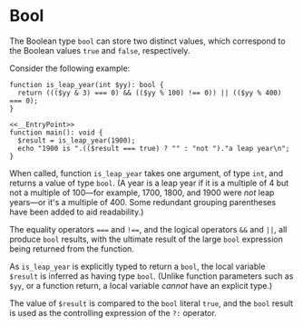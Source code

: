 # Bool

The Boolean type `bool` can store two distinct values, which correspond to the Boolean values `true` and `false`, respectively.

Consider the following example:

```hack
function is_leap_year(int $yy): bool {
  return ((($yy & 3) === 0) && (($yy % 100) !== 0)) || (($yy % 400) === 0);
}

<<__EntryPoint>>
function main(): void {
  $result = is_leap_year(1900);
  echo "1900 is ".(($result === true) ? "" : "not ")."a leap year\n";
}
```

When called, function `is_leap_year` takes one argument, of type `int`, and returns a value of type `bool`. (A year is a leap year if
it is a multiple of 4 but not a multiple of 100&mdash;for example, 1700, 1800, and 1900 were *not* leap years&mdash;or it's a multiple of 400.
Some redundant grouping parentheses have been added to aid readability.)

The equality operators `===` and `!==`, and the logical operators `&&` and `||`, all produce `bool` results, with the ultimate result of the
large `bool` expression being returned from the function.

As `is_leap_year` is explicitly typed to return a `bool`, the local variable `$result` is inferred as having type `bool`. (Unlike function
parameters such as `$yy`, or a function return, a local variable *cannot* have an explicit type.)

The value of `$result` is compared to the `bool` literal `true`, and the `bool` result is used as the controlling expression of the `?:` operator.
